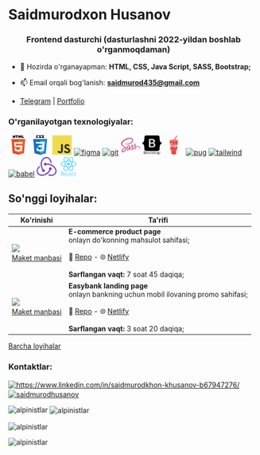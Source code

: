 # Saidmurodxon Husanov

<h3 align="center">Frontend dasturchi (dasturlashni 2022-yildan boshlab o'rganmoqdaman)</h3>

- 🌱 Hozirda o'rganayapman: **HTML, CSS, Java Script, SASS, Bootstrap;**

- 📫 Email orqali bog'lanish: **saidmurod435@gmail.com**
- [Telegram](https://t.me/ontario24) | [Portfolio](https://saidmurodkhon-portfolio.netlify.app)

<p align="left">
</p>

<h3 align="left">O'rganilayotgan texnologiyalar:</h3>

<p align="left">
  <a href="https://www.w3.org/html/" target="_blank" rel="noreferrer"><img src="https://raw.githubusercontent.com/devicons/devicon/master/icons/html5/html5-original-wordmark.svg" alt="html5" width="40" height="40"/></a>
  <a href="https://www.w3schools.com/css/" target="_blank" rel="noreferrer"><img src="https://raw.githubusercontent.com/devicons/devicon/master/icons/css3/css3-original-wordmark.svg" alt="css3" width="40" height="40"/></a>
  <a href="https://developer.mozilla.org/en-US/docs/Web/JavaScript" target="_blank" rel="noreferrer"><img src="https://raw.githubusercontent.com/devicons/devicon/master/icons/javascript/javascript-original.svg" alt="javascript" width="40" height="40"/></a>
  <a href="https://www.figma.com/" target="_blank" rel="noreferrer"><img src="https://www.vectorlogo.zone/logos/figma/figma-icon.svg" alt="figma" width="40" height="40"/></a>
  <a href="https://git-scm.com/" target="_blank" rel="noreferrer"><img src="https://www.vectorlogo.zone/logos/git-scm/git-scm-icon.svg" alt="git" width="40" height="40"/></a>
  <a href="https://sass-lang.com" target="_blank" rel="noreferrer"><img src="https://raw.githubusercontent.com/devicons/devicon/master/icons/sass/sass-original.svg" alt="sass" width="40" height="40"/></a>
  <a href="https://getbootstrap.com" target="_blank" rel="noreferrer"><img src="https://raw.githubusercontent.com/devicons/devicon/master/icons/bootstrap/bootstrap-plain-wordmark.svg" alt="bootstrap" width="40" height="40"/></a>
  <a href="https://gulpjs.com" target="_blank" rel="noreferrer"><img src="https://raw.githubusercontent.com/devicons/devicon/master/icons/gulp/gulp-plain.svg" alt="gulp" width="40" height="40"/></a>
  <a href="https://pugjs.org" target="_blank" rel="noreferrer"><img src="https://cdn.worldvectorlogo.com/logos/pug.svg" alt="pug" width="40" height="40"/></a>
  <a href="https://tailwindcss.com/" target="_blank" rel="noreferrer"><img src="https://www.vectorlogo.zone/logos/tailwindcss/tailwindcss-icon.svg" alt="tailwind" width="40" height="40"/></a>
  <a href="https://babeljs.io/" target="_blank" rel="noreferrer"><img src="https://www.vectorlogo.zone/logos/babeljs/babeljs-icon.svg" alt="babel" width="40" height="40"/></a>
  <a href="https://redux.js.org" target="_blank" rel="noreferrer"><img src="https://raw.githubusercontent.com/devicons/devicon/master/icons/redux/redux-original.svg" alt="redux" width="40" height="40"/></a>
  <a href="https://reactjs.org/" target="_blank" rel="noreferrer"><img src="https://raw.githubusercontent.com/devicons/devicon/master/icons/react/react-original-wordmark.svg" alt="react" width="40" height="40"/></a>
</p>

## So'nggi loyihalar:
| Ko'rinishi  | Ta'rifi |
|---|---|
| <img src="https://res.cloudinary.com/dz209s6jk/image/upload/f_auto,q_auto,w_700/Challenges/uehz7kwoo7gesfebbqi8.jpg" width="250">  <br> [Maket manbasi](https://www.frontendmentor.io/challenges/ecommerce-product-page-UPsZ9MJp6) | <b>E-commerce product page</b> <br>onlayn do'konning mahsulot sahifasi;  <br><br> 📰 [Repo](https://github.com/ALPINISTLAR/ecommerce-product-page) - 🌐 [Netlify](https://saidmurodkhon-ecommerce-product-page.netlify.app/) <br><br> <b>Sarflangan vaqt:</b> 7 soat 45 daqiqa; |
| <img src="https://res.cloudinary.com/dz209s6jk/image/upload/f_auto,q_auto,w_700/Challenges/yezt1f56cfp2njnakpbo.jpg" width="250"> <br> [Maket manbasi](https://www.frontendmentor.io/challenges/easybank-landing-page-WaUhkoDN) | <b>Easybank landing page</b> <br>onlayn bankning uchun mobil ilovaning promo sahifasi;  <br><br> 📰 [Repo](https://github.com/ALPINISTLAR/Easybank) - 🌐 [Netlify](https://saidmurodkhon-easybank.netlify.app/) <br><br> <b>Sarflangan vaqt:</b> 3 soat 20 daqiqa;  |

<a href="https://saidmurodkhon.uz">Barcha loyihalar</a>

<h3 align="left">Kontaktlar:</h3>
<p align="left">
<a href="https://linkedin.com/in/https://www.linkedin.com/in/saidmurodkhon-khusanov-b67947276/" target="blank"><img align="center" src="https://raw.githubusercontent.com/rahuldkjain/github-profile-readme-generator/master/src/images/icons/Social/linked-in-alt.svg" alt="https://www.linkedin.com/in/saidmurodkhon-khusanov-b67947276/" height="30" width="40" /></a>
<a href="https://instagram.com/saidmurodhusanov" target="blank"><img align="center" src="https://raw.githubusercontent.com/rahuldkjain/github-profile-readme-generator/master/src/images/icons/Social/instagram.svg" alt="saidmurodhusanov" height="30" width="40" /></a>
</p>

<p><img align="left" src="https://github-readme-stats.vercel.app/api/top-langs?username=alpinistlar&show_icons=true&locale=en&layout=compact" alt="alpinistlar" /></p>

<p>&nbsp;<img align="center" src="https://github-readme-stats.vercel.app/api?username=alpinistlar&show_icons=true&locale=en" alt="alpinistlar" /></p>

<p><img align="center" src="https://github-readme-streak-stats.herokuapp.com/?user=alpinistlar&" alt="alpinistlar" /></p>

<p align="left"> <img src="https://komarev.com/ghpvc/?username=alpinistlar&label=Profile%20views&color=0e75b6&style=flat" alt="alpinistlar" /> </p>
